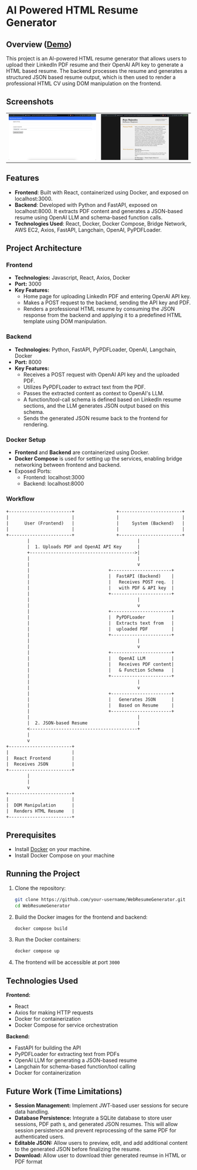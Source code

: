 # AI Powered HTML Resume Generator

## Overview ([Demo](http://ec2-16-171-22-107.eu-north-1.compute.amazonaws.com:3000/))
This project is an AI-powered HTML resume generator that allows users to upload their LinkedIn PDF resume and their OpenAI API key to generate a HTML based resume. The backend processes the resume and generates a structured JSON based resume output, which is then used to render a professional HTML CV using DOM manipulation on the frontend.

## Screenshots
<table>
  <tr>
    <td style="text-align:center;">
      <img src="screenshots/home.png" alt="Home" width="600" />
    </td>
    <td style="text-align:center;">
      <img src="screenshots/resume.png" alt="Resume" width="600" />
    </td>
  </tr>
</table>

## Features
- **Frontend**: Built with React, containerized using Docker, and exposed on localhost:3000.
- **Backend**: Developed with Python and FastAPI, exposed on localhost:8000. It extracts PDF content and generates a JSON-based resume using OpenAI LLM and schema-based function calls.
- **Technologies Used**: React, Docker, Docker Compose, Bridge Network, AWS EC2, Axios, FastAPI, Langchain, OpenAI, PyPDFLoader.

## Project Architecture
### Frontend
- **Technologies:** Javascript, React, Axios, Docker
- **Port:** 3000
- **Key Features:**
  - Home page for uploading LinkedIn PDF and entering OpenAI API key.
  - Makes a POST request to the backend, sending the API key and PDF.
  - Renders a professional HTML resume by consuming the JSON response from the backend and applying it to a predefined HTML template using DOM manipulation.

### Backend
- **Technologies:** Python, FastAPI, PyPDFLoader, OpenAI, Langchain, Docker
- **Port:** 8000
- **Key Features:**
  - Receives a POST request with OpenAI API key and the uploaded PDF.
  - Utilizes PyPDFLoader to extract text from the PDF.
  - Passes the extracted content as context to OpenAI's LLM.
  - A function/tool-call schema is defined based on LinkedIn resume sections, and the LLM generates JSON output based on this schema.
  - Sends the generated JSON resume back to the frontend for rendering.

### Docker Setup
- **Frontend** and **Backend** are containerized using Docker.
- **Docker Compose** is used for setting up the services, enabling bridge networking between frontend and backend.
- Exposed Ports:
  - Frontend: localhost:3000
  - Backend: localhost:8000

### Workflow
```
+------------------------+                +------------------------+
|                        |                |                        |
|      User (Frontend)   |                |     System (Backend)   |
|                        |                |                        |
+------------------------+                +------------------------+
        |                                         |
        |  1. Uploads PDF and OpenAI API Key      |
        +---------------------------------------->|
        |                                         |
        |                                         v
        |                              +-----------------------+
        |                              |  FastAPI (Backend)    |
        |                              |   Receives POST req.  |
        |                              |   with PDF & API key  |
        |                              +-----------------------+
        |                                         |
        |                                         v
        |                              +-----------------------+
        |                              |  PyPDFLoader          |
        |                              |  Extracts text from   |
        |                              |  uploaded PDF         |
        |                              +-----------------------+
        |                                         |
        |                                         v
        |                              +-----------------------+
        |                              |   OpenAI LLM          |
        |                              |   Receives PDF content|
        |                              |   & Function Schema   |
        |                              +-----------------------+
        |                                         |
        |                                         v
        |                              +-----------------------+
        |                              |   Generates JSON      |
        |                              |   Based on Resume     |
        |                              +-----------------------+
        |                                         |
        |  2. JSON-based Resume                   |
        <-----------------------------------------+ 
        |                                         
        v                                         
+------------------------+                       
|                        |                       
|  React Frontend        |                       
|  Receives JSON         |                       
+------------------------+                      
        |                                        
        |                                         
        v                                         
+------------------------+                       
|                        |                      
|  DOM Manipulation      |                       
|  Renders HTML Resume   |                       
+------------------------+                       
```
## Prerequisites

- Install [Docker](https://docs.docker.com/get-docker/) on your machine.
- Install Docker Compose on your machine

## Running the Project

1. Clone the repository:
   ```bash
   git clone https://github.com/your-username/WebResumeGenerator.git
   cd WebResumeGenerator
   ```
2. Build the Docker images for the frontend and backend:
    ```bash
    docker compose build
    ```
3. Run the Docker containers:
    ```bash
    docker compose up
    ```
4. The frontend will be accessible at port ``3000``

## Technologies Used
**Frontend:**
- React
- Axios for making HTTP requests
- Docker for containerization
- Docker Compose for service orchestration

**Backend:**
- FastAPI for building the API
- PyPDFLoader for extracting text from PDFs
- OpenAI LLM for generating a JSON-based resume
- Langchain for schema-based function/tool calling
- Docker for containerization

## Future Work (Time Limitations)
- **Session Management:** Implement JWT-based user sessions for secure data handling.
- **Database Persistence:** Integrate a SQLite database to store user sessions, PDF path s, and generated JSON resumes. This will allow session persistence and prevent reprocessing of the same PDF for authenticated users.
- **Editable JSON:** Allow users to preview, edit, and add additional content to the generated JSON before finalizing the resume.
- **Download:** Allow user to download thier generated reumse in HTML or PDF format
